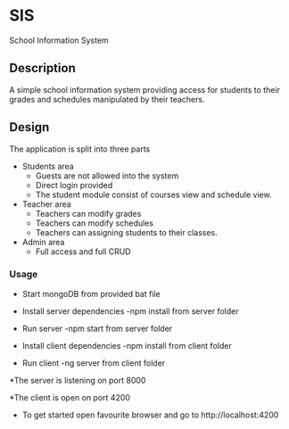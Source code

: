 # SIS
 School Information System
## Description
A simple school information system providing access for students to their grades and schedules manipulated by their teachers.
## Design
The application is split into three parts
* Students area
    * Guests are not allowed into the system
    * Direct login provided
    * The student module consist of courses view and schedule view.
* Teacher area
    * Teachers can modify grades
    * Teachers can modify schedules
    * Teachers can assigning students to their classes.
* Admin area
    * Full access and full CRUD

### Usage
* Start mongoDB from provided bat file

* Install server dependencies -npm install from server folder

* Run server -npm start from server folder

* Install client dependencies -npm install from client folder

* Run client -ng server from client folder

*The server is listening on port 8000

*The client is open on port 4200


* To get started open favourite browser and go to http://localhost:4200